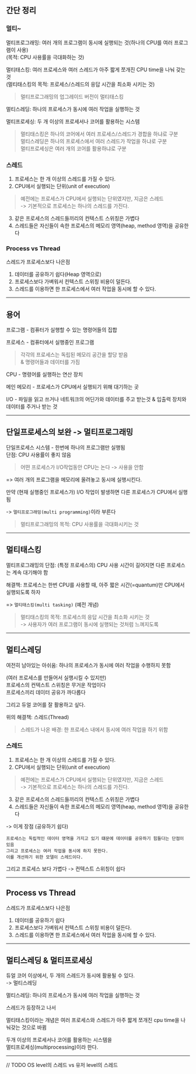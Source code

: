 ## 간단 정리

### 멀티~

멀티프로그래밍: 여러 개의 프로그램이 동시에 실행되는 것(하나의 CPU를 여러 프로그램이 사용)  
(목적: CPU 사용률을 극대화하는 것)

멀티태스킹: 여러 프로세스와 여러 스레드가 아주 짧게 쪼개진 CPU time을 나눠 갖는 것  
(멀티태스킹의 목적: 프로세스/스레드의 응답 시간을 최소화 시키는 것)

> 멀티프로그래밍의 업그레이드 버전이 멀티태스킹

멀티스레딩: 하나의 프로세스가 동시에 여러 작업을 실행하는 것

멀티프로세싱: 두 개 이상의 프로세서나 코어를 활용하는 시스템

> 멀티태스킹은 하나의 코어에서 여러 프로세스/스레드가 경합을 하냐로 구분  
> 멀티스레딩은 하나의 프로세스에서 여러 스레드가 작업을 하냐로 구분  
> 멀티프로세싱은 여러 개의 코어를 활용하냐로 구분


### 스레드

1. 프로세스는 한 개 이상의 스레드를 가질 수 있다.
2. CPU에서 실행되는 단위(unit of execution)

> 예전에는 프로세스가 CPU에서 실행되는 단위였지만, 지금은 스레드  
> -> 기본적으로 프로세스는 하나의 스레드를 가진다.

3. 같은 프로세스의 스레드들끼리의 컨텍스트 스위칭은 가볍다
4. 스레드들은 자신들이 속한 프로세스의 메모리 영역(heap, method 영역)을 공유한다


### Process vs Thread

스레드가 프로세스보다 나은점
1. 데이터를 공유하기 쉽다(Heap 영역으로)
2. 프로세스보다 가벼워서 컨텍스트 스위칭 비용이 덜든다.
3. 스레드를 이용하면 한 프로세스에서 여러 작업을 동시에 할 수 있다.

---

## 용어

프로그램 - 컴퓨터가 실행할 수 있는 명령어들의 집합

프로세스 - 컴퓨터에서 실행중인 프로그램

> 각각의 프로세스는 독립된 메모리 공간을 할당 받음   
> & 명령어들과 데이터를 가짐

CPU - 명령어를 실행하는 연산 장치

메인 메모리 - 프로세스가 CPU에서 실행되기 위해 대기하는 곳

I/O - 파일을 읽고 쓰거나 네트워크의 어딘가와 데이터를 주고 받는것
& 입출력 장치와 데이터를 주거나 받는 것

---

## 단일프로세스의 보완 -> 멀티프로그래밍

단일프로세스 시스템 - 한번에 하나의 프로그램만 실행됨  
단점: CPU 사용률이 좋지 않음

> 어떤 프로세스가 I/O작업동안 CPU는 논다 -> 사용을 안함

=> 여러 개의 프로그램을 메모리에 올려놓고 동시에 실행시킨다.

만약 (현재 실행중인 프로세스가) I/O 작업이 발생하면 다른 프로세스가 CPU에서 실행됨

-> `멀티프로그래밍(multi programming)`이라 부른다

> 멀티프로그래밍의 목적: CPU 사용률을 극대화시키는 것

---

## 멀티태스킹

멀티프로그래밍의 단점: (특정 프로세스의) CPU 사용 시간이 길어지면 다른 프로세스는 계속 대기해야 함

해결책: 프로세스는 한번 CPU를 사용할 때, 아주 짧은 시간(=quantum)만 CPU에서 실행되도록 하자

=> `멀티태스킹(multi tasking)` (예전 개념)

> 멀티태스킹의 목적: 프로세스의 응답 시간을 최소화 시키는 것  
> -> 사용자가 여러 프로그램이 동시에 실행되는 것처럼 느껴지도록

---

## 멀티스레딩

여전히 남아있는 아쉬움: 하나의 프로세스가 동시에 여러 작업을 수행하지 못함

(여러 프로세스를 만들어서 실행시킬 수 있지만)  
프로세스의 컨텍스트 스위칭은 무거운 작업이다  
프로세스끼리 데이터 공유가 까다롭다

그리고 듀얼 코어를 잘 활용하고 싶다.

위의 해결책: 스레드(Thread)

> 스레드가 나온 배경: 한 프로세스 내에서 동시에 여러 작업을 하기 위함

### 스레드

1. 프로세스는 한 개 이상의 스레드를 가질 수 있다.  
2. CPU에서 실행되는 단위(unit of execution)

> 예전에는 프로세스가 CPU에서 실행되는 단위였지만, 지금은 스레드  
> -> 기본적으로 프로세스는 하나의 스레드를 가진다.

3. 같은 프로세스의 스레드들끼리의 컨텍스트 스위칭은 가볍다
4. 스레드들은 자신들이 속한 프로세스의 메모리 영역(heap, method 영역)을 공유한다

-> 이게 장점 (공유하기 쉽다)

    프로세스는 독립적인 데이터 영역을 가지고 있기 떄문에 데이터를 공유하기 힘들다는 단점이 있음
    그리고 프로세스는 여러 작업을 동시에 하지 못한다.
    이를 개선하기 위한 모델이 스레드이다.

그리고 프로세스 보다 가볍다 -> 컨텍스트 스위칭이 쉽다

---

## Process vs Thread

스레드가 프로세스보다 나은점
1. 데이터를 공유하기 쉽다
2. 프로세스보다 가벼워서 컨텍스트 스위칭 비용이 덜든다.
3. 스레드를 이용하면 한 프로세스에서 여러 작업을 동시에 할 수 있다.

---

## 멀티스레딩 & 멀티프로세싱

듀얼 코어 이상에서, 두 개의 스레드가 동시에 활용될 수 있다.  
-> 멀티스레딩

멀티스레딩: 하나의 프로세스가 동시에 여러 작업을 실행하는 것

스레드가 등장하고 나서

멀티태스킹이라는 개념은 여러 프로세스와 스레드가 아주 짧게 쪼개진 cpu time을 나눠갖는 것으로 바뀜

두개 이상의 프로세서나 코어를 활용하는 시스템을  
멀티프로세싱(multiprocessing)이라 한다.

---

// TODO OS level의 스레드 vs 유저 level의 스레드